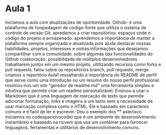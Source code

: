 # Aula 1
Iniciamos a aula com atualizações de oportunidade.
Github- é uma plataforma de hospedagem de código-fonte que ultiliza o sistema de controle de versão Git.
apredemos a criar repositórios: espaços onde o código do projeto é armazenado. 
aprendemos a importância de manter a plataforma sempre organizada e atualizada pois ajuda destacar nossas habilidades, projetos, interesses e outras informações que desejamos compartilhar com a comunidade.
sobre algumas das funcionalidades do Github
colaboração: possibilidade de múltiplos desenvolvedores trabalharem juntos em um mesmo projeto, ultilizando recursos como forks e pull requests.
falou sobre os repositórios branch, pull requests, merge.
criamos o repertório Aula1
ressaltando a importância do README de perfil que serve como uma introdução ou um resumo do nosso perfil profissional.
mostrou-nos um site "gerador de readme.md" uma ferramenta simples e intuitiva que permite criar um readme personalizável.
Ensinou a usar o Markdown que é uma linguagem de marcação de texto que permite adicionar formatação, links e imagens a um texto sem a necessidade de usar marcação complexa como o HTML. Ele e baseado em caracteres comuns e é facil de ler e escrever. Deu o exemplo dos ** asterisco.
iniciamos no codespace(vscode) que é um ambiente de desenvolvimento instantâneo e baseado na nuvem que usa um contêiner para fornecer linguagens, ferramentas e utilitários de desenvolvimento comuns.
